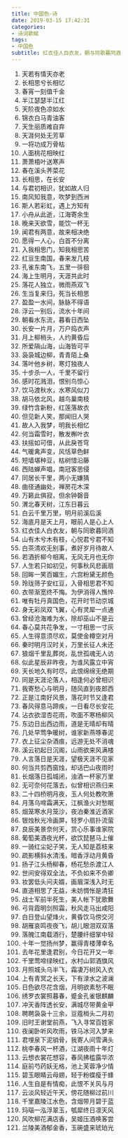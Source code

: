 ```yaml
---
title: 中国色-诗
date: 2019-03-15 17:42:31
categories: 
- 诗词歌赋
tags:
- 中国色
subtitle: 红衣佳人白衣友，朝与同歌暮同酒
---
```


1. 天若有情天亦老
2. 长相思兮长相忆
3. 春宵一刻值千金
4. 半江瑟瑟半江红
5. 天阶夜色凉如水
6. 锦衣白马青油客
7. 天生丽质难自弃
8. 天涯何处无芳草
9. 一将功成万骨枯
10. 人面桃花相映红
11. 萧萧梧叶送寒声
12. 春在溪头荠菜花
13. 长相思，在长安
14. 与君初相识，犹如故人归
15. 南风知我意，吹梦到西洲
16. 斯人若彩虹，遇上方知有
17. 小舟从此逝，江海寄余生
18. 晚来天欲雪，能饮一杯无
19. 闻君有两意，故来相决绝
20. 愿得一人心，白首不分离
21. 入我相思门，知我相思苦
22. 红豆生南国，春来发几枝
23. 孔雀东南飞，五里一徘徊
24. 海上生明月，天涯共此时
25. 落花人独立，微雨燕双飞
26. 生当复来归，死当长相思
27. 盈盈一水间，脉脉不得语
28. 浮云一别后，流水十年间
29. 朝看水东流，暮看日西坠
30. 长安一片月，万户捣衣声
31. 月上柳梢头，人约黄昏后
32. 所爱隔山海，山海皆可平
33. 袅袅城边柳，青青陌上桑
34. 落叶他乡树，寒灯独夜人
35. 十步杀一人，千里不留行
36. 感时花溅泪，恨别鸟惊心
37. 饮马渡秋水，水寒风似刀
38. 胡马依北风，越鸟巢南枝
39. 绿竹含新粉，红莲落故衣
40. 但见新人笑，那闻旧人哭
41. 故人入我梦，明我长相忆
42. 何当霜雪时，散发槲叶衣
43. 扶摇如可借，从此戾苍穹
44. 气暖禽声变，风恬草色鲜
45. 短墙堪种豆，枯树惜沿藤
46. 西陆蝉声唱，南冠客思侵
47. 同居长干里，两小无嫌猜
48. 曲径通幽处，禅房花木深
49. 万籁此俱寂，但余钟磬音
50. 渭北春天树，江东日暮云
51. 白云千里万里，明月前溪后溪
52. 海底月是天上月，眼前人是心上人
53. 红衣佳人白衣友，朝与同歌暮同酒
54. 山有木兮木有枝，心悦君兮君不知
55. 白茶清欢无别事，煮好岁月待故人
56. 若酒折柳今相离，无风无月也无你
57. 人生若只如初见，何事秋风悲画扇
58. 回眸一笑百媚生，六宫粉黛无颜色
59. 玲珑筛子安红豆，入骨相思君不知
60. 衣带渐宽终不悔。为伊消得人憔悴
61. 唯有牡丹真国色，花开时节动京城
62. 身无彩凤双飞翼，心有灵犀一点通
63. 曾经沧海难为水，除却巫山不是云
64. 春心莫共花争发，一寸相思一寸灰
65. 人生得意须尽欢，莫使金樽空对月
66. 秦时明月汉时关，万里长征人未还
67. 狼烟千里乱葬岗，乱世孤魂无人访
68. 似此星辰非昨夜，为谁风露立中宵
69. 天长地久有时尽，此恨绵绵无绝期
70. 同是天涯沦落人，相逢何必曾相识
71. 我寄愁心与明月，随风直到夜郎西
72. 正是江南好风景，落花时节又逢君
73. 春风得意马蹄疾，一日看尽长安花
74. 沾衣欲湿杏花雨，吹面不寒杨柳风
75. 东边日出西边雨，道是无晴却有晴
76. 几处早莺争暖树，谁家新燕啄春泥
77. 衣上征尘杂酒痕，远游无处不消魂
78. 溪云初起日沉阁，山雨欲来风满楼
79. 人言落日是天涯，望极天涯不见家
80. 何当共剪西窗烛，却话巴山夜雨时
81. 长烟落日孤城闭，浊酒一杯家万里
82. 无可奈何花落去，似曾相识燕归来
83. 二十四桥明月夜，玉人何处教吹箫
84. 月落乌啼霜满天，江枫渔火对愁眠
85. 烟笼寒水月笼沙，夜泊秦淮近酒家
86. 银烛秋光冷画屏，轻罗小扇扑流萤
87. 良辰美景奈何天，赏心乐事谁家院
88. 葡萄美酒夜光杯，欲饮琵琶马上催
89. 一骑红尘妃子笑，无人知是荔枝来
90. 疏影横斜水清浅，暗香浮动月黄昏
91. 扬子江头杨柳春，杨花愁杀渡江人
92. 世间安得双全法，不负如来不负卿
93. 妆罢低头问夫婿，画眉深浅入时无
94. 直道相思了无益，未妨惆怅是清狂
95. 战士军前半死生，美人帐下犹歌舞
96. 弓背霞明剑照霜，秋风走马出咸阳
97. 白日登山望烽火，黄昏饮马傍交河
98. 胡雁哀鸣夜夜飞，胡儿眼泪双双落
99. 落魄江南载酒行，楚腰纤细掌中轻
100. 十年一觉扬州梦，赢得青楼薄幸名
101. 去年花里逢君别，今日花开又一年
102. 千里莺啼绿映红，水村山郭酒旗风
103. 月照城头乌半飞，霜凄万树风入衣
104. 上有青冥之长天，下有渌水之波澜
105. 日色欲尽花含烟，月明欲素愁不眠
106. 绣罗衣裳照暮春，蹙金孔雀银麒麟
107. 冲天香阵透长安，满城尽带黄金甲
108. 聘聘袅袅十三余，豆蔻梢头二月初
109. 旧时王谢堂前燕，飞入寻常百姓家
110. 夜阑卧听风吹雨，铁马冰河入梦来
111. 君埋泉下泥销骨，我寄人间雪满头
112. 桃李春风一杯酒，江湖夜雨十年灯
113. 云想衣裳花想容，春风拂槛露华浓
114. 庭前芍药妖无格，池上芙蓉净少情
115. 碧玉眼睛云母翅，轻于粉蝶瘦于蜂
116. 人生自是有情痴，此恨不关风与月
117. 云淡风轻近午天，傍花随柳过前川
118. 千里嘉陵江水色，含烟带月碧于蓝
119. 玛瑙一泓浮翠玉，瓠犀终日凛天风
120. 风吹柳花满店香，吴姬压酒唤客尝
121. 兰陵美酒郁金香，玉碗盛来琥珀光
